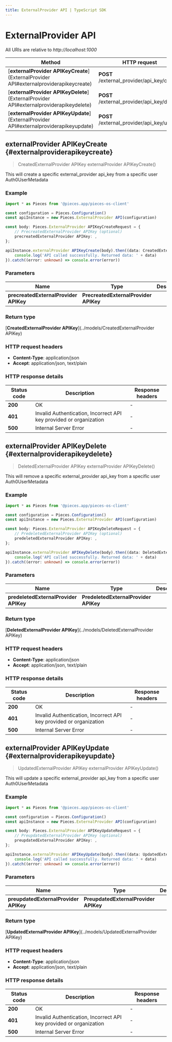 ```yaml
---
title: ExternalProvider API | TypeScript SDK
---
```


# ExternalProvider API

All URIs are relative to *http://localhost:1000*

Method | HTTP request | Description
------------- | ------------- | -------------
[**externalProvider APIKeyCreate**](ExternalProvider API#externalproviderapikeycreate) | **POST** /external_provider/api_key/create | /external_provider/api_key/create [POST]
[**externalProvider APIKeyDelete**](ExternalProvider API#externalproviderapikeydelete) | **POST** /external_provider/api_key/delete | /external_provider/api_key/delete [POST]
[**externalProvider APIKeyUpdate**](ExternalProvider API#externalproviderapikeyupdate) | **POST** /external_provider/api_key/update | /external_provider/api_key/update [POST]


## **externalProvider APIKeyCreate** {#externalproviderapikeycreate}
> CreatedExternalProvider APIKey externalProvider APIKeyCreate()

This will create a specific external_provider api_key from a specific user Auth0UserMetadata

### Example

```typescript
import * as Pieces from '@pieces.app/pieces-os-client'

const configuration = Pieces.Configuration()
const apiInstance = new Pieces.ExternalProvider API(configuration)

const body: Pieces.ExternalProvider APIKeyCreateRequest = {
    // PrecreatedExternalProvider APIKey (optional)
    precreatedExternalProvider APIKey: ,
};

apiInstance.externalProvider APIKeyCreate(body).then((data: CreatedExternalProvider APIKey) => {
    console.log('API called successfully. Returned data: ' + data)
}).catch((error: unknown) => console.error(error))
```

### Parameters

Name | Type | Description  | Notes
------------- | ------------- | ------------- | -------------
 **precreatedExternalProvider APIKey** | **PrecreatedExternalProvider APIKey**|  |


### Return type

[**CreatedExternalProvider APIKey**](../models/CreatedExternalProvider APIKey)

### HTTP request headers

- **Content-Type**: application/json
- **Accept**: application/json, text/plain


### HTTP response details
| Status code | Description | Response headers
|-------------|-------------|------------------
**200** | OK |  -  |
**401** | Invalid Authentication, Incorrect API key provided or organization |  -  |
**500** | Internal Server Error |  -  |

## **externalProvider APIKeyDelete** {#externalproviderapikeydelete}
> DeletedExternalProvider APIKey externalProvider APIKeyDelete()

This will remove a specific external_provider api_key from a specific user Auth0UserMetadata

### Example

```typescript
import * as Pieces from '@pieces.app/pieces-os-client'

const configuration = Pieces.Configuration()
const apiInstance = new Pieces.ExternalProvider API(configuration)

const body: Pieces.ExternalProvider APIKeyDeleteRequest = {
    // PredeletedExternalProvider APIKey (optional)
    predeletedExternalProvider APIKey: ,
};

apiInstance.externalProvider APIKeyDelete(body).then((data: DeletedExternalProvider APIKey) => {
    console.log('API called successfully. Returned data: ' + data)
}).catch((error: unknown) => console.error(error))
```

### Parameters

Name | Type | Description  | Notes
------------- | ------------- | ------------- | -------------
 **predeletedExternalProvider APIKey** | **PredeletedExternalProvider APIKey**|  |


### Return type

[**DeletedExternalProvider APIKey**](../models/DeletedExternalProvider APIKey)

### HTTP request headers

- **Content-Type**: application/json
- **Accept**: application/json, text/plain


### HTTP response details
| Status code | Description | Response headers
|-------------|-------------|------------------
**200** | OK |  -  |
**401** | Invalid Authentication, Incorrect API key provided or organization |  -  |
**500** | Internal Server Error |  -  |

## **externalProvider APIKeyUpdate** {#externalproviderapikeyupdate}
> UpdatedExternalProvider APIKey externalProvider APIKeyUpdate()

This will update a specific external_provider api_key from a specific user Auth0UserMetadata

### Example

```typescript
import * as Pieces from '@pieces.app/pieces-os-client'

const configuration = Pieces.Configuration()
const apiInstance = new Pieces.ExternalProvider API(configuration)

const body: Pieces.ExternalProvider APIKeyUpdateRequest = {
    // PreupdatedExternalProvider APIKey (optional)
    preupdatedExternalProvider APIKey: ,
};

apiInstance.externalProvider APIKeyUpdate(body).then((data: UpdatedExternalProvider APIKey) => {
    console.log('API called successfully. Returned data: ' + data)
}).catch((error: unknown) => console.error(error))
```

### Parameters

Name | Type | Description  | Notes
------------- | ------------- | ------------- | -------------
 **preupdatedExternalProvider APIKey** | **PreupdatedExternalProvider APIKey**|  |


### Return type

[**UpdatedExternalProvider APIKey**](../models/UpdatedExternalProvider APIKey)

### HTTP request headers

- **Content-Type**: application/json
- **Accept**: application/json, text/plain


### HTTP response details
| Status code | Description | Response headers
|-------------|-------------|------------------
**200** | OK |  -  |
**401** | Invalid Authentication, Incorrect API key provided or organization |  -  |
**500** | Internal Server Error |  -  |


